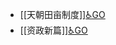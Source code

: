 - [[天朝田亩制度]][♿GO](https://github.com/FourteenD/Note/blob/main/天朝田亩制度.md)
- [[资政新篇]][♿GO](https://github.com/FourteenD/Note/blob/main/资政新篇.md)
